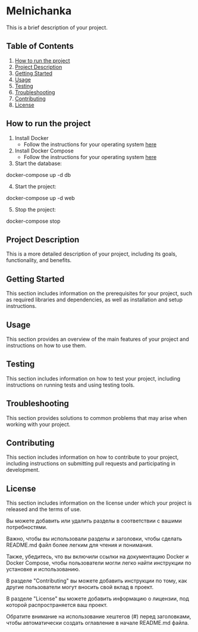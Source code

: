 # Melnichanka

This is a brief description of your project.

## Table of Contents

1. [How to run the project](#how-to-run-the-project)
2. [Project Description](#project-description)
3. [Getting Started](#getting-started)
4. [Usage](#usage)
5. [Testing](#testing)
6. [Troubleshooting](#troubleshooting)
7. [Contributing](#contributing)
8. [License](#license)

## How to run the project

1. Install Docker
   - Follow the instructions for your operating system [here](https://docs.docker.com/get-docker/)
2. Install Docker Compose
   - Follow the instructions for your operating system [here](https://docs.docker.com/compose/install/)
3. Start the database:

docker-compose up -d db

4. Start the project:

docker-compose up -d web

5. Stop the project:

docker-compose stop

## Project Description

This is a more detailed description of your project, including its goals, functionality, and benefits.

## Getting Started

This section includes information on the prerequisites for your project, such as required libraries and dependencies, as well as installation and setup instructions.

## Usage

This section provides an overview of the main features of your project and instructions on how to use them.

## Testing

This section includes information on how to test your project, including instructions on running tests and using testing tools.

## Troubleshooting

This section provides solutions to common problems that may arise when working with your project.

## Contributing

This section includes information on how to contribute to your project, including instructions on submitting pull requests and participating in development.

## License

This section includes information on the license under which your project is released and the terms of use.

Вы можете добавить или удалить разделы в соответствии с вашими потребностями.

Важно, чтобы вы использовали разделы и заголовки, чтобы сделать README.md файл более легким для чтения и понимания.

Также, убедитесь, что вы включили ссылки на документацию Docker и Docker Compose, чтобы пользователи могли легко найти инструкции по установке и использованию.

В разделе "Contributing" вы можете добавить инструкции по тому, как другие пользователи могут вносить свой вклад в проект.

В разделе "License" вы можете добавить информацию о лицензии, под которой распространяется ваш проект.

Обратите внимание на использование хештегов (#) перед заголовками, чтобы автоматически создать оглавление в начале README.md файла.
